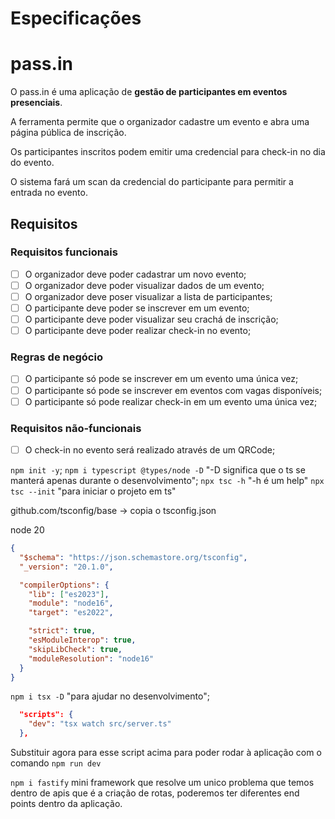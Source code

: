 # Especificações

# pass.in

O pass.in é uma aplicação de **gestão de participantes em eventos presenciais**.

A ferramenta permite que o organizador cadastre um evento e abra uma página pública de inscrição.

Os participantes inscritos podem emitir uma credencial para check-in no dia do evento.

O sistema fará um scan da credencial do participante para permitir a entrada no evento.

## Requisitos

### Requisitos funcionais

- [ ]  O organizador deve poder cadastrar um novo evento;
- [ ]  O organizador deve poder visualizar dados de um evento;
- [ ]  O organizador deve poser visualizar a lista de participantes;
- [ ]  O participante deve poder se inscrever em um evento;
- [ ]  O participante deve poder visualizar seu crachá de inscrição;
- [ ]  O participante deve poder realizar check-in no evento;

### Regras de negócio

- [ ]  O participante só pode se inscrever em um evento uma única vez;
- [ ]  O participante só pode se inscrever em eventos com vagas disponíveis;
- [ ]  O participante só pode realizar check-in em um evento uma única vez;

### Requisitos não-funcionais

- [ ]  O check-in no evento será realizado através de um QRCode;

``npm init -y``;
``npm i typescript @types/node -D`` "-D significa que o ts se manterá apenas durante o desenvolvimento";
``npx tsc -h`` "-h é um help"
``npx tsc --init`` "para iniciar o projeto em ts"

github.com/tsconfig/base -> copia o tsconfig.json

node 20
```json
{
  "$schema": "https://json.schemastore.org/tsconfig",
  "_version": "20.1.0",

  "compilerOptions": {
    "lib": ["es2023"],
    "module": "node16",
    "target": "es2022",

    "strict": true,
    "esModuleInterop": true,
    "skipLibCheck": true,
    "moduleResolution": "node16"
  }
}
```

``npm i tsx -D`` "para ajudar no desenvolvimento";

```json
  "scripts": {
    "dev": "tsx watch src/server.ts"
  },
```
Substituir agora para esse script acima para poder rodar à
aplicação com o comando ``npm run dev``

``npm i fastify`` mini framework que resolve um unico problema que temos dentro de apis que é a criação de rotas, poderemos ter diferentes end points dentro da aplicação.